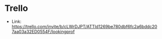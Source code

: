 # Trello

- Link: https://trello.com/invite/b/cLWrDJPT/ATTId1269be780dbf6fc2a6bddc207aa03a32ED0554F/lookingprof

